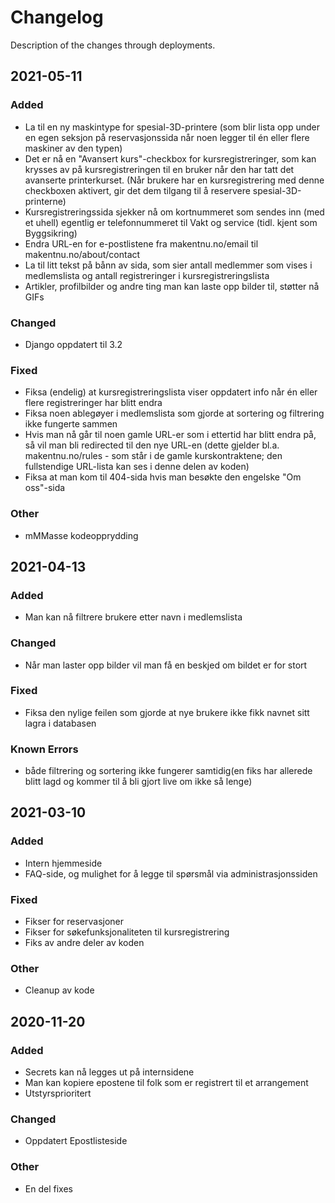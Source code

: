# Changelog

Description of the changes through deployments.

## 2021-05-11

### Added
- La til en ny maskintype for spesial-3D-printere (som blir lista opp under en egen seksjon på reservasjonssida når noen legger til én eller flere maskiner av den typen)
- Det er nå en "Avansert kurs"-checkbox for kursregistreringer, som kan krysses av på kursregistreringen til en bruker når den har tatt det avanserte printerkurset. (Når brukere har en kursregistrering med denne checkboxen aktivert, gir det dem tilgang til å reservere spesial-3D-printerne)
- Kursregistreringssida sjekker nå om kortnummeret som sendes inn (med et uhell) egentlig er telefonnummeret til Vakt og service (tidl. kjent som Byggsikring)
- Endra URL-en for e-postlistene fra makentnu.no/email til makentnu.no/about/contact
- La til litt tekst på bånn av sida, som sier antall medlemmer som vises i medlemslista og antall registreringer i kursregistreringslista
- Artikler, profilbilder og andre ting man kan laste opp bilder til, støtter nå GIFs

### Changed
- Django oppdatert til 3.2

### Fixed
- Fiksa (endelig) at kursregistreringslista viser oppdatert info når én eller flere registreringer har blitt endra 
- Fiksa noen ablegøyer i medlemslista som gjorde at sortering og filtrering ikke fungerte sammen
- Hvis man nå går til noen gamle URL-er som i ettertid har blitt endra på, så vil man bli redirected til den nye URL-en (dette gjelder bl.a. makentnu.no/rules - som står i de gamle kurskontraktene; den fullstendige URL-lista kan ses i denne delen av koden)
- Fiksa at man kom til 404-sida hvis man besøkte den engelske "Om oss"-sida

### Other
- mMMasse kodeopprydding


## 2021-04-13

### Added

- Man kan nå filtrere brukere etter navn i medlemslista

### Changed
- Når man laster opp bilder vil man få en beskjed om bildet er for stort

### Fixed
- Fiksa den nylige feilen som gjorde at nye brukere ikke fikk navnet sitt lagra i databasen

### Known Errors
- både filtrering og sortering ikke fungerer samtidig(en fiks har allerede blitt lagd og kommer til å bli gjort live om ikke så lenge)

## 2021-03-10

### Added
- Intern hjemmeside
- FAQ-side, og mulighet for å legge til spørsmål via administrasjonssiden

### Fixed
- Fikser for reservasjoner
- Fikser for søkefunksjonaliteten til kursregistrering
- Fiks av andre deler av koden

### Other
- Cleanup av kode

## 2020-11-20

### Added

- Secrets kan nå legges ut på internsidene
- Man kan kopiere epostene til folk som er registrert til et arrangement
- Utstyrsprioritert

### Changed
- Oppdatert Epostlisteside

### Other
- En del fixes